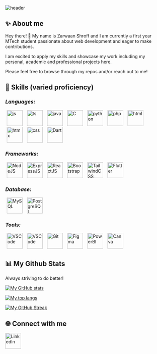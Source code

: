 ![header](https://capsule-render.vercel.app/api?type=waving&color=0:ac9bd1,100:6325e6&height=200&section=header&fontSize=60&text=🏡%20Welcome%20to%20my%20GitHub!&fontAlignY=35&fontColor=ffffff&animation=fadeIn)

## ✨ About me
Hey there! 👋 My name is Zarwaan Shroff and I am currently a first year MTech student passionate about web development and eager to make contributions.

I am excited to apply my skills and showcase my work including my personal, academic and professional projects here.

Please feel free to browse through my repos and/or reach out to me!

## 🚀 Skills (varied proficiency)

### _Languages:_
<p>
    <img src="https://cdn.jsdelivr.net/gh/devicons/devicon@latest/icons/javascript/javascript-original.svg" width=50 alt="js" hspace="5" />
    <img src="https://cdn.jsdelivr.net/gh/devicons/devicon@latest/icons/typescript/typescript-original.svg" width=50 alt="ts" hspace="5" />
    <img src="https://cdn.jsdelivr.net/gh/devicons/devicon@latest/icons/java/java-original.svg" width=50 alt="java" hspace="5" />
    <img src="https://upload.wikimedia.org/wikipedia/commons/1/19/C_Logo.png" width=50 alt="C" hspace="5" />
    <img src="https://cdn.jsdelivr.net/gh/devicons/devicon@latest/icons/python/python-original.svg" width=50 alt="python" hspace="5" />
    <img src="https://cdn.jsdelivr.net/gh/devicons/devicon@latest/icons/php/php-original.svg" width=50 alt="php" hspace="5" />
    <img src="https://cdn.jsdelivr.net/gh/devicons/devicon@latest/icons/html5/html5-original.svg" width=50 alt="html" hspace="5" />
    <img src="https://cdn.jsdelivr.net/gh/devicons/devicon@latest/icons/htmx/htmx-original.svg" width=50 alt="htmx" hspace="5" />
    <img src="https://cdn.jsdelivr.net/gh/devicons/devicon@latest/icons/css3/css3-original.svg" width=50 alt="css" hspace="5" />
    <img src="https://cdn.jsdelivr.net/gh/devicons/devicon@latest/icons/dart/dart-original.svg" alt="Dart" width=50 hspace="5" />
</p> 

### _Frameworks:_
<p>
    <img src="https://cdn.jsdelivr.net/gh/devicons/devicon@latest/icons/nodejs/nodejs-original-wordmark.svg" width=50 alt="NodeJS" hspace="5" />
    <img src="https://cdn.jsdelivr.net/gh/devicons/devicon@latest/icons/express/express-original.svg" width=50 alt="ExpressJS" hspace="5" />
    <img src="https://cdn.jsdelivr.net/gh/devicons/devicon@latest/icons/react/react-original.svg" width=50 alt="ReactJS" hspace="5" />
    <img src="https://cdn.jsdelivr.net/gh/devicons/devicon@latest/icons/bootstrap/bootstrap-original.svg" width=50 alt="Bootstrap" hspace="5" />
    <img src="https://cdn.jsdelivr.net/gh/devicons/devicon@latest/icons/tailwindcss/tailwindcss-original.svg" width=50 alt="TailwindCSS" hspace="5" />
    <img src="https://cdn.jsdelivr.net/gh/devicons/devicon@latest/icons/flutter/flutter-original.svg" alt="Flutter" width=50 hspace="5" />
</p>

### _Database:_
<p>
    <img src="https://cdn.jsdelivr.net/gh/devicons/devicon@latest/icons/mysql/mysql-original-wordmark.svg" alt="MySQL" hspace="5" width=50 />
    <img src="https://cdn.jsdelivr.net/gh/devicons/devicon@latest/icons/postgresql/postgresql-original.svg" alt="PostgreSQL" hspace="5" width=50 />
</p>

### _Tools:_
<p>
    <img src="https://cdn.jsdelivr.net/gh/devicons/devicon@latest/icons/vscode/vscode-original.svg" alt="VSCode" width=50 hspace="5" />
    <img src="https://cdn.jsdelivr.net/gh/devicons/devicon@latest/icons/postman/postman-original.svg" alt="VSCode" width=50 hspace="5" />
    <img src="https://cdn.jsdelivr.net/gh/devicons/devicon@latest/icons/git/git-original.svg" alt="Git" width=50 hspace="5"/>
    <img src="https://cdn.jsdelivr.net/gh/devicons/devicon@latest/icons/figma/figma-original.svg" alt="Figma" width=50 hspace="5" />
    <img src="https://upload.wikimedia.org/wikipedia/commons/c/cf/New_Power_BI_Logo.svg" alt="PowerBI" width=50 hspace="5" />
    <img src="https://cdn.jsdelivr.net/gh/devicons/devicon@latest/icons/canva/canva-original.svg" alt="Canva" width=50 hspace="5" />      
</p>


## 📊 My Github Stats
Always striving to do better! 

[![My GitHub stats](https://github-readme-stats.vercel.app/api?username=zarwaan&hide=prs,issues&show_icons=true&theme=holi)](https://github.com/zarwaan)

[![My top langs](https://github-readme-stats.vercel.app/api/top-langs/?username=zarwaan&layout=pie&size_weight=0.5&count_weight=0.5&card_width=330&theme=holi)](https://github.com/zarwaan)

[![My GitHub Streak](https://github-readme-streak-stats-three-beryl.vercel.app?user=zarwaan&theme=holi-theme)](https://github.com/zarwaan)


## 🌐 Connect with me

<p>
    <a href="https://www.linkedin.com/in/zarwaan-shroff/">
        <img src="https://cdn.jsdelivr.net/gh/devicons/devicon@latest/icons/linkedin/linkedin-original.svg" width=50 alt="LinkedIn"
        />
    </a>
</p>
